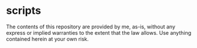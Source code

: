 # scripts

The contents of this repository are provided by me, as-is, without any express or implied warranties to the extent that the law allows. Use anything contained herein at your own risk.
